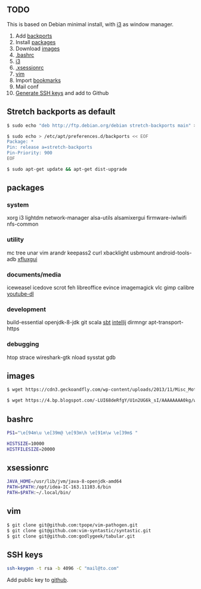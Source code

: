 ## TODO

This is based on Debian minimal install, with [i3](https://i3wm.org/) as window manager.

1. Add [backports](#stretch-backports-as-default)
1. Install [packages](#packages)
1. Download [images](#images)
1. [.bashrc](#bashrc)
1. [i3](./.config/i3)
1. [.xsessionrc](#xsessionrc)
1. [vim](#vim)
1. Import [bookmarks](./bookmarks.json)
1. Mail conf
1. [Generate SSH keys](#ssh-keys) and add to Github

## Stretch backports as default

```bash
$ sudo echo "deb http://ftp.debian.org/debian stretch-backports main" > /etc/apt/sources.list.d/backports.list

$ sudo echo > /etc/apt/preferences.d/backports << EOF
Package: *
Pin: release a=stretch-backports
Pin-Priority: 900
EOF

$ sudo apt-get update && apt-get dist-upgrade
```

## packages

### system

xorg
i3
lightdm
network-manager
alsa-utils
alsamixergui
firmware-iwlwifi
nfs-common

### utility

mc
tree
unar
vim
arandr
keepass2
curl
xbacklight
usbmount
android-tools-adb
[xfluxgui](https://github.com/xflux-gui/xflux-gui)

### documents/media

iceweasel
icedove
scrot
feh
libreoffice
evince
imagemagick
vlc
gimp
calibre
[youtube-dl](https://github.com/rg3/youtube-dl)

### development

build-essential
openjdk-8-jdk
git
scala
[sbt](http://www.scala-sbt.org/download.html)
[intellij](https://www.jetbrains.com/idea/download/#section=linux)
dirmngr
apt-transport-https

### debugging

htop
strace
wireshark-gtk 
nload
sysstat
gdb

## images

```bash
$ wget https://cdn3.geckoandfly.com/wp-content/uploads/2013/11/Misc_Motivational_323193.jpg -O ~/.config/wallpaper.jpg

$ wget https://4.bp.blogspot.com/-LUI68deRfgY/U1n2UG6k_sI/AAAAAAAA0kg/wnu-P0HpbRo/s0/Locked+Keyboard_Ultra+HD.jpg -O - | convert - -resize 1920x1080 ~/.config/screenlocked.png
```

## bashrc

```bash
PS1="\e[94m\u \e[39m@ \e[93m\h \e[91m\w \e[39m$ "

HISTSIZE=10000
HISTFILESIZE=20000
```

## xsessionrc


```bash
JAVA_HOME=/usr/lib/jvm/java-8-openjdk-amd64
PATH=$PATH:/opt/idea-IC-163.11103.6/bin
PATH=$PATH:~/.local/bin/
```

## vim


```bash
$ git clone git@github.com:tpope/vim-pathogen.git
$ git clone git@github.com:vim-syntastic/syntastic.git
$ git clone git@github.com:godlygeek/tabular.git
```

## SSH keys

```bash
ssh-keygen -t rsa -b 4096 -C "mail@to.com"
```

Add public key to [github](https://github.com/settings/keys).

